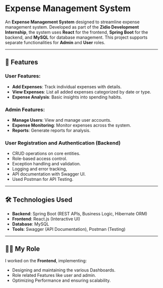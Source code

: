 # Expense Management System

An **Expense Management System** designed to streamline expense management system. Developed as part of the **Zidio Development Internship**, the system uses **React** for the frontend, **Spring Boot** for the backend, and **MySQL** for database management. This project supports separate functionalities for **Admin** and **User** roles.

---

## 🚀 Features

### User Features:
- **Add Expenses**: Track individual expenses with details.
- **View Expenses**: List all added expenses categorized by date or type.
- **Expense Analysis**: Basic insights into spending habits.

### Admin Features:
- **Manage Users**: View and manage user accounts.
- **Expense Monitoring**: Monitor expenses across the system.
- **Reports**: Generate reports for analysis.

### User Registration and Authentication (Backend)
- CRUD operations on core entities.
- Role-based access control.
- Exception handling and validation.
- Logging and error tracking,
- API documentation with Swagger UI.
- Used Postman for API Testing.
---

## 🛠️ Technologies Used

- **Backend**: Spring Boot (REST APIs, Business Logic, Hibernate ORM)
- **Frontend**: React.js (Interactive UI)
- **Database**: MySQL
- **Tools**: Swagger (API Documentation), Postman (Testing)

---

## 🧑‍💻 My Role

I worked on the **Frontend**, implementing:
- Designing and maintaining the various Dashboards.
- Role related Features like user and admin.
- Optimizing Performance and ensuring scalability.
